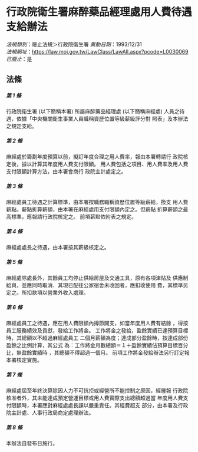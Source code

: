 # 行政院衛生署麻醉藥品經理處用人費待遇支給辦法

*法規類別*：廢止法規＞行政院衛生署
*異動日期*：1993/12/31  
*法規網址*：https://law.moj.gov.tw/LawClass/LawAll.aspx?pcode=L0030069
*已廢止*：是


## 法條
##### 第 1 條
行政院衛生署 (以下簡稱本署) 所屬麻醉藥品經理處 (以下簡稱麻經處)
人員之待遇，依據「中央機關衛生事業人員職稱資歷位置等級薪級評分對
照表」及本辦法之規定支給。


##### 第 2 條
麻經處於籌劃年度預算以前，擬訂年度合理之用人費率，報由本署轉請行
政院核定後，據以計算其年度用人費支付限額。
用人費包括之項目、用人費率及用人費支付限額計算方法，由本署會商行
政院主計處定之。


##### 第 3 條
麻經處員工待遇之計算標準，由本署按職務職稱資歷位置等級薪給，換支
用人費薪點。薪點折算薪額，由本署在麻經處用支付限額內定之。但薪點
折算薪額之最高標準，應報請行政院核定之。
前項薪點依附表之規定。


##### 第 4 條
麻經處處長之待遇，由本署按其薪級核定之。


##### 第 5 條
麻經處除處長外，其餘員工均停止供給房屋及交通工具，原有各項津貼及
供應制給與，並應同時取消．其現已配往公家宿舍未收回者，應扣收使用
費，其標準另定之。所扣款項以營業外收入處理。


##### 第 6 條
麻經處員工之待遇，應在用人費限額內撙節開支，如當年度用人費有結餘
，得按員工服務績效及貢獻，發給工作將金。
工作將金之發給，盈餘實績已達預算目標時，其總額以不超過麻經處員工
二個月薪額為度；達成部分盈餘時，按達成部份盈餘之比例計算，其公式
為：工作將金月數總額＝１＋盈餘實績佔預算目標百分比，無盈餘實績時
，其總額不得超過一個月。
前項工作將金發給辦法另行訂定報本署核定實施。


##### 第 7 條
麻經處屆至年終決算除因人力不可抗拒或經營所不能控制之原因，經層報
行政院核准者外，其未能達成預定營運目標或用人費實際支出總額超過當
年度用人費支付限額時，本署應對麻經處處長課以嚴重責任。其經費超支
部分，由本署及行政院主計處、人事行政局商定處理辦法。


##### 第 8 條
本辦法自發布日施行。



